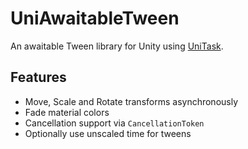# UniAwaitableTween

An awaitable Tween library for Unity using [UniTask](https://github.com/Cysharp/UniTask).

## Features

- Move, Scale and Rotate transforms asynchronously
- Fade material colors
- Cancellation support via `CancellationToken`
- Optionally use unscaled time for tweens
